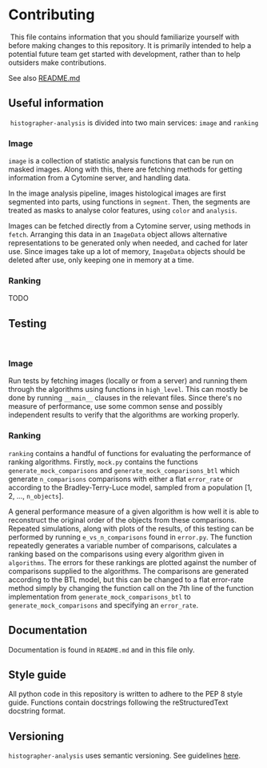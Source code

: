 # Contributing
​
This file contains information that you should familiarize yourself with before making changes to this repository. 
It is primarily intended to help a potential future team get started with development, rather than to help outsiders make contributions.

See also [README.md](https://github.com/histographer/histographer-analysis/blob/master/README.md)
​
​
## Useful information
​
`histographer-analysis` is divided into two main services: `image` and `ranking`

### Image
`image` is a collection of statistic analysis functions that can be run on masked images. Along with this, there are
fetching methods for getting information from a Cytomine server, and handling data.

In the image analysis pipeline, images histological images are first segmented into parts, using functions in `segment`.
Then, the segments are treated as masks to analyse color features, using `color` and `analysis`.

Images can be fetched directly from a Cytomine server, using methods in `fetch`. Arranging this data in an `ImageData`
object allows alternative representations to be generated only when needed, and cached for later use. Since images take
up a lot of memory, `ImageData` objects should be deleted after use, only keeping one in memory at a time.

### Ranking
TODO

## Testing
​
### Image
Run tests by fetching images (locally or from a server) and running them through the algorithms using functions in
`high_level`. This can mostly be done by running `__main__` clauses in the relevant files. Since there's no measure of
performance, use some common sense and possibly independent results to verify that the algorithms are working properly.

### Ranking
​`ranking` contains a handful of functions for evaluating the performance of ranking algorithms.
Firstly, `mock.py` contains the functions `generate_mock_comparisons` and `generate_mock_comparisons_btl` which generate
`n_comparisons` comparisons with either a flat `error_rate` or according to the Bradley-Terry-Luce model, sampled from
a population [1, 2, ..., `n_objects`]. 

A general performance measure of a given algorithm is how well it is able to
reconstruct the original order of the objects from these comparisons. Repeated simulations, along with plots of the
results, of this testing can be performed by running `e_vs_n_comparisons` found in `error.py`. The function repeatedly
generates a variable number of comparisons, calculates a ranking based on the comparisons using every algorithm given in
`algorithms`. The errors for these rankings are plotted against the number of comparisons supplied to the algorithms.
The comparisons are generated according to the BTL model, but this can be changed to a flat error-rate method simply by
changing the function call on the 7th line of the function implementation from `generate_mock_comparisons_btl` to 
`generate_mock_comparisons` and specifying an `error_rate`.

## Documentation
Documentation is found in `README.md` and in this file only.​
​
## Style guide
All python code in this repository is written to adhere to the PEP 8 style guide. 
Functions contain docstrings following the reStructuredText docstring format.
​
## Versioning
`histographer-analysis` uses semantic versioning. See guidelines [here](https://semver.org/).
